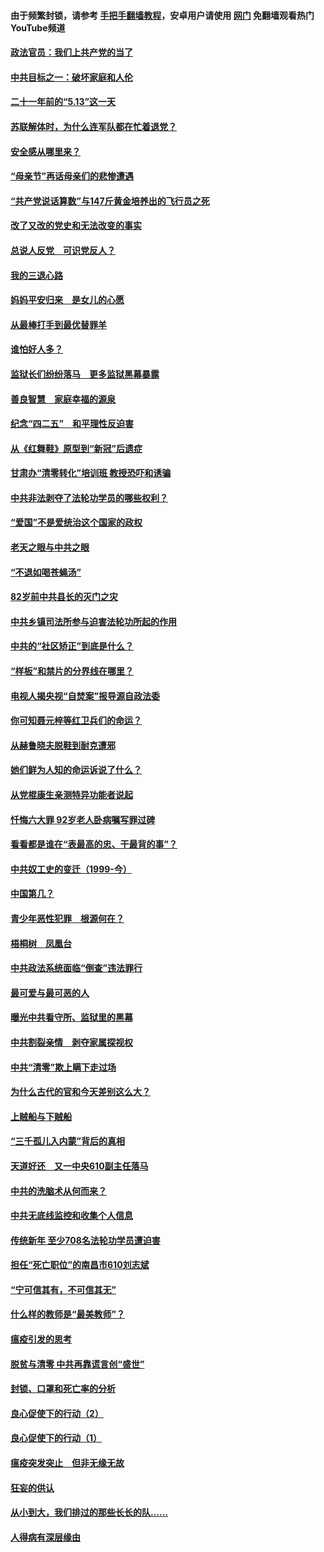 #### 由于频繁封锁，请参考 [手把手翻墙教程](https://github.com/gfw-breaker/guides/wiki/)，安卓用户请使用 [网门](https://github.com/gfw-breaker/nogfw/blob/master/dl.md?t=05191600) 免翻墙观看热门YouTube频道 

#### [政法官员：我们上共产党的当了](../pages/19/425351.md?t=05191600) 

#### [中共目标之一：破坏家庭和人伦](../pages/19/424454.md?t=05191600) 

#### [二十一年前的“5.13”这一天](../pages/19/424814.md?t=05191600) 

#### [苏联解体时，为什么连军队都在忙着退党？](../pages/19/424335.md?t=05191600) 

#### [安全感从哪里来？](../pages/19/424336.md?t=05191600) 

#### [“母亲节”再话母亲们的悲惨遭遇](../pages/19/424234.md?t=05191600) 

#### [“共产党说话算数”与147斤黄金培养出的飞行员之死](../pages/19/424115.md?t=05191600) 

#### [改了又改的党史和无法改变的事实](../pages/19/424037.md?t=05191600) 

#### [总说人反党　可识党反人？](../pages/19/423820.md?t=05191600) 

#### [我的三退心路](../pages/19/423876.md?t=05191600) 

#### [妈妈平安归来　是女儿的心愿](../pages/19/423947.md?t=05191600) 

#### [从最棒打手到最优替罪羊](../pages/19/423819.md?t=05191600) 

#### [谁怕好人多？](../pages/19/423774.md?t=05191600) 

#### [监狱长们纷纷落马　更多监狱黑幕暴露](../pages/19/423787.md?t=05191600) 

#### [善良智慧　家庭幸福的源泉](../pages/19/423632.md?t=05191600) 

#### [纪念“四二五”　和平理性反迫害](../pages/19/423660.md?t=05191600) 

#### [从《红舞鞋》原型到“新冠”后遗症](../pages/19/423509.md?t=05191600) 

#### [甘肃办“清零转化”培训班 教授恐吓和诱骗](../pages/19/423498.md?t=05191600) 

#### [中共非法剥夺了法轮功学员的哪些权利？](../pages/19/423392.md?t=05191600) 

#### [“爱国”不是爱统治这个国家的政权](../pages/19/423029.md?t=05191600) 

#### [老天之眼与中共之眼](../pages/19/423378.md?t=05191600) 

#### [“不退如喝苍蝇汤”](../pages/19/423287.md?t=05191600) 

#### [82岁前中共县长的灭门之灾](../pages/19/423055.md?t=05191600) 

#### [中共乡镇司法所参与迫害法轮功所起的作用](../pages/19/423064.md?t=05191600) 

#### [中共的“社区矫正”到底是什么？](../pages/19/422870.md?t=05191600) 

#### [“样板”和禁片的分界线在哪里？](../pages/19/422704.md?t=05191600) 

#### [电视人揭央视“自焚案”报导源自政法委](../pages/19/422770.md?t=05191600) 

#### [你可知聂元梓等红卫兵们的命运？](../pages/19/422848.md?t=05191600) 

#### [从赫鲁晓夫脱鞋到耐克遭邪](../pages/19/422826.md?t=05191600) 

#### [她们鲜为人知的命运诉说了什么？](../pages/19/422754.md?t=05191600) 

#### [从党棍康生亲测特异功能者说起](../pages/19/422657.md?t=05191600) 

#### [忏悔六大罪 92岁老人卧病嘱写罪过碑](../pages/19/422750.md?t=05191600) 

#### [看看都是谁在“表最高的忠、干最背的事”？](../pages/19/422703.md?t=05191600) 

#### [中共奴工史的变迁（1999-今）](../pages/19/422656.md?t=05191600) 

#### [中国第几？](../pages/19/422496.md?t=05191600) 

#### [青少年恶性犯罪　根源何在？](../pages/19/422449.md?t=05191600) 

#### [梧桐树　凤凰台](../pages/19/422442.md?t=05191600) 

#### [中共政法系统面临“倒查”违法罪行](../pages/19/422497.md?t=05191600) 

#### [最可爱与最可恶的人](../pages/19/422448.md?t=05191600) 

#### [曝光中共看守所、监狱里的黑幕](../pages/19/422390.md?t=05191600) 

#### [中共割裂亲情　剥夺家属探视权](../pages/19/422364.md?t=05191600) 

#### [中共“清零”欺上瞒下走过场](../pages/19/422306.md?t=05191600) 

#### [为什么古代的官和今天差别这么大？](../pages/19/422228.md?t=05191600) 

#### [上贼船与下贼船](../pages/19/422276.md?t=05191600) 

#### [“三千孤儿入内蒙”背后的真相](../pages/19/422229.md?t=05191600) 

#### [天道好还　又一中央610副主任落马](../pages/19/422155.md?t=05191600) 

#### [中共的洗脑术从何而来？](../pages/19/422154.md?t=05191600) 

#### [中共无底线监控和收集个人信息](../pages/19/422039.md?t=05191600) 

#### [传统新年 至少708名法轮功学员遭迫害](../pages/19/421946.md?t=05191600) 

#### [担任“死亡职位”的南昌市610刘志斌](../pages/19/421957.md?t=05191600) 

#### [“宁可信其有，不可信其无”](../pages/19/421691.md?t=05191600) 

#### [什么样的教师是“最美教师”？](../pages/19/421755.md?t=05191600) 

#### [瘟疫引发的思考](../pages/19/421594.md?t=05191600) 

#### [脱贫与清零 中共再靠谎言创“盛世”](../pages/19/421590.md?t=05191600) 

#### [封锁、口罩和死亡率的分析](../pages/19/421495.md?t=05191600) 

#### [良心促使下的行动（2）](../pages/19/421361.md?t=05191600) 

#### [良心促使下的行动（1）](../pages/19/421302.md?t=05191600) 

#### [瘟疫突发突止　但非无缘无故](../pages/19/421281.md?t=05191600) 

#### [狂妄的供认](../pages/19/421199.md?t=05191600) 

#### [从小到大，我们排过的那些长长的队……](../pages/19/421243.md?t=05191600) 

#### [人得病有深层缘由](../pages/19/420864.md?t=05191600) 

